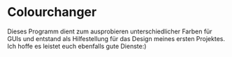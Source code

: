 # Colourchanger
Dieses Programm dient zum ausprobieren unterschiedlicher Farben für GUIs und entstand als Hilfestellung für das Design meines ersten Projektes. Ich hoffe es leistet euch ebenfalls gute Dienste:)
